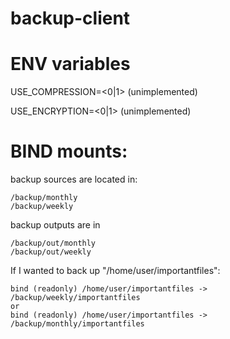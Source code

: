# backup-client

# ENV variables


USE_COMPRESSION=<0|1> (unimplemented)

USE_ENCRYPTION=<0|1> (unimplemented)

# BIND mounts:
backup sources are located in:

    /backup/monthly
    /backup/weekly

backup outputs are in

    /backup/out/monthly
    /backup/out/weekly

If I wanted to back up "/home/user/importantfiles":

    bind (readonly) /home/user/importantfiles -> /backup/weekly/importantfiles
    or
    bind (readonly) /home/user/importantfiles -> /backup/monthly/importantfiles

